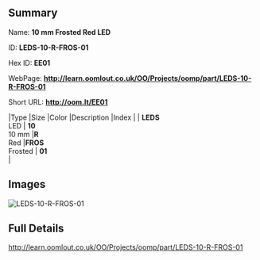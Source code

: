 

## Summary
 
Name: __10 mm Frosted Red LED__

ID: __LEDS-10-R-FROS-01__

Hex ID: __EE01__

WebPage: __http://learn.oomlout.co.uk/OO/Projects/oomp/part/LEDS-10-R-FROS-01__

Short URL: __http://oom.lt/EE01__


|Type   |Size   |Color   |Description   |Index   |
| __LEDS__ <br>LED  | __10__<br>10 mm   |__R__<br>Red    |__FROS__<br>Frosted    | __01__<br>  |


## Images
![LEDS-10-R-FROS-01](http://oomlout.com/oomp-gen/parts/LEDS-10-R-FROS-01/LEDS-10-R-FROS-01_420.jpg)

## Full Details

 http://learn.oomlout.co.uk/OO/Projects/oomp/part/LEDS-10-R-FROS-01

